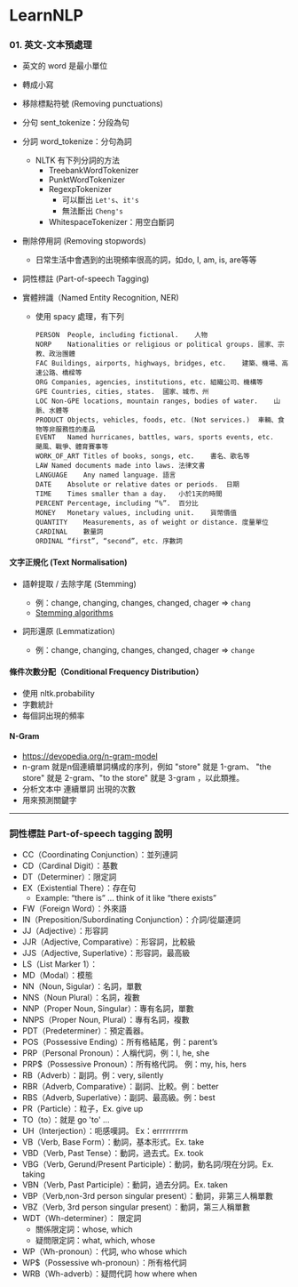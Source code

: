 # LearnNLP

### 01. 英文-文本預處理

- 英文的 word 是最小單位

- 轉成小寫

- 移除標點符號 (Removing punctuations)

- 分句 sent_tokenize：分段為句

- 分詞 word_tokenize：分句為詞
  - NLTK 有下列分詞的方法
    - TreebankWordTokenizer
    - PunktWordTokenizer
    - RegexpTokenizer
      - 可以斷出 `Let's`、`it's`
      - 無法斷出 `Cheng's` 
    - WhitespaceTokenizer：用空白斷詞
  
- 刪除停用詞 (Removing stopwords)
  - 日常生活中會遇到的出現頻率很高的詞，如do, I, am, is, are等等
  
- 詞性標註 (Part-of-speech Tagging)

- 實體辨識（Named Entity Recognition, NER)

  - 使用 spacy 處理，有下列

    ```
    PERSON	People, including fictional.	人物
    NORP	Nationalities or religious or political groups.	國家、宗教、政治團體
    FAC	Buildings, airports, highways, bridges, etc.	建築、機場、高速公路、橋樑等
    ORG	Companies, agencies, institutions, etc.	組織公司、機構等
    GPE	Countries, cities, states.	國家、城市、州
    LOC	Non-GPE locations, mountain ranges, bodies of water.	山脈、水體等
    PRODUCT	Objects, vehicles, foods, etc. (Not services.)	車輛、食物等非服務性的產品
    EVENT	Named hurricanes, battles, wars, sports events, etc.	颶風、戰爭、體育賽事等
    WORK_OF_ART	Titles of books, songs, etc.	書名、歌名等
    LAW	Named documents made into laws.	法律文書
    LANGUAGE	Any named language.	語言
    DATE	Absolute or relative dates or periods.	日期
    TIME	Times smaller than a day.	小於1天的時間
    PERCENT	Percentage, including “%”.	百分比
    MONEY	Monetary values, including unit.	貨幣價值
    QUANTITY	Measurements, as of weight or distance.	度量單位
    CARDINAL	數量詞
    ORDINAL	“first”, “second”, etc.	序數詞
    ```



#### 文字正規化 (Text Normalisation)

- 語幹提取 / 去除字尾 (Stemming)
  - 例：change, changing, changes, changed, chager => `chang`
  - [Stemming algorithms](https://www.geeksforgeeks.org/introduction-to-stemming/?ref=lbp)

- 詞形還原 (Lemmatization)

  - 例：change, changing, changes, changed, chager => `change`

  

#### 條件次數分配（Conditional Frequency Distribution）

- 使用 nltk.probability
- 字數統計
- 每個詞出現的頻率

#### N-Gram

- https://devopedia.org/n-gram-model
- n-gram 就是n個連續單詞構成的序列，例如 "store" 就是 1-gram、 "the store" 就是 2-gram、"to the store" 就是 3-gram ，以此類推。
- 分析文本中 連續單詞 出現的次數
- 用來預測關鍵字



----

### 詞性標註 Part-of-speech tagging 說明

- CC（Coordinating Conjunction）：並列連詞
- CD（Cardinal Digit）：基數
- DT（Determiner）：限定詞
- EX（Existential There）：存在句
  - Example: “there is” … think of it like “there exists”
- FW（Foreign Word）：外來語
- IN（Preposition/Subordinating Conjunction）：介詞/從屬連詞
- JJ（Adjective）：形容詞
- JJR（Adjective, Comparative）：形容詞，比較級
- JJS（Adjective, Superlative）：形容詞，最高級
- LS（List Marker 1）：
- MD（Modal）：模態
- NN（Noun, Sigular）：名詞，單數
- NNS（Noun Plural）：名詞，複數
- NNP（Proper Noun, Singular）：專有名詞，單數
- NNPS（Proper Noun, Plural）：專有名詞，複數
- PDT（Predeterminer）：預定義器。
- POS（Possessive Ending）：所有格結尾，例：parent’s
- PRP（Personal Pronoun）：人稱代詞，例：I, he, she
- PRP$（Possessive Pronoun）：所有格代詞。 例：my, his, hers
- RB（Adverb）：副詞。例：very, silently
- RBR（Adverb, Comparative）：副詞、比較。例：better
- RBS（Adverb, Superlative）：副詞、最高級。例：best
- PR（Particle）：粒子，Ex. give up
- TO（to）：就是 go 'to' ...
- UH（Interjection）：呃感嘆詞。 Ex：errrrrrrrm
- VB（Verb, Base Form）：動詞，基本形式。Ex. take
- VBD（Verb, Past Tense）：動詞，過去式。Ex. took
- VBG（Verb, Gerund/Present Participle）：動詞，動名詞/現在分詞。Ex. taking
- VBN（Verb, Past Participle）：動詞，過去分詞。Ex. taken
- VBP（Verb,non-3rd person singular present）：動詞，非第三人稱單數
- VBZ（Verb, 3rd person singular present）：動詞，第三人稱單數
- WDT（Wh-determiner）： 限定詞
  - 關係限定詞：whose, which
  - 疑問限定詞：what, which, whose
- WP（Wh-pronoun）：代詞, who whose which
- WP$（Possessive wh-pronoun）：所有格代詞
- WRB（Wh-adverb）：疑問代詞   how where when
